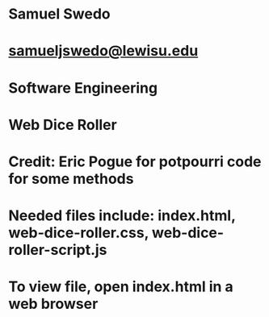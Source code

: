 # Samuel Swedo
# samueljswedo@lewisu.edu
# Software Engineering

# Web Dice Roller
# Credit: Eric Pogue for potpourri code for some methods
# Needed files include: index.html, web-dice-roller.css, web-dice-roller-script.js

# To view file, open index.html in a web browser